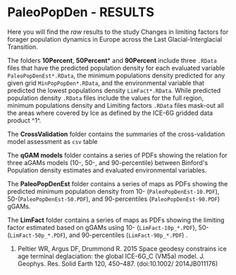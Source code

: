 # PaleoPopDen - RESULTS
Here you will find the *raw* results to the study Changes in limiting factors for forager population dynamics in Europe across the Last Glacial-Interglacial Transition.

The folders **10Percent**, **50Percent*** and **90Percent** include three `.RData` files that have the predicted population density for each evaluated variable `PaleoPopDenEst*.RData`, the minimum populations density predicted for any given grid `MinPopPopDen*.RData`, and the environmental variable that predicted the lowest populations density `LimFact*.RData`. While predicted population density `.RData` files include the values for the full region, minimum populations density and Limiting factors `.RData` files mask-out all the areas where covered by Ice as defined by the ICE-6G gridded data product ^1^.

The **CrossValidation** folder contains the summaries of the cross-validation model assessment as `csv` table 

The **qGAM models** folder contains a series of PDFs showing the relation for three aGAMs models (10-, 50-, and 90-percentile) between Binford's Population density estimates and evaluated environmental variables.

The **PaleoPopDenEst** folder contains a series of maps as PDFs showing the predicted minimum population density from 10- (`PaleoPopDenEst-10.PDF`), 50-(`PaleoPopDenEst-50.PDF`), and 90-percentiles (`PaleoPopDenEst-90.PDF`) gGAMs. 

The **LimFact** folder contains a series of maps as PDFs showing the limiting factor estimated based on gGAMs using 10- (`LimFact-10p_*.PDF`), 50-(`LimFact-50p_*.PDF`), and 90-percentiles (`LimFact-90p_*.PDF`) . 





1. Peltier WR, Argus DF, Drummond R. 2015 Space geodesy constrains ice age terminal deglaciation: the global ICE-6G_C (VM5a) model. J. Geophys. Res. Solid Earth 120, 450–487. (doi:10.1002/ 2014JB011176)
